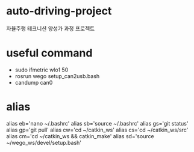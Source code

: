 # auto-driving-project
자율주행 테크니션 양성가 과정 프로젝트

# useful command 
- sudo ifmetric wlo1 50
- rosrun wego setup_can2usb.bash 
- candump can0

# alias
alias eb='nano ~/.bashrc'
alias sb='source ~/.bashrc'
alias gs='git status'
alias gp='git pull'
alias cw='cd ~/catkin_ws'
alias cs='cd ~/catkin_ws/src'
alias cm='cd ~/catkin_ws && catkin_make'
alias sd='source ~/wego_ws/devel/setup.bash'

